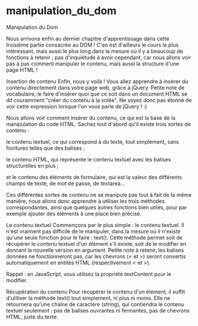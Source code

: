 # manipulation_du_dom
Manipulation du Dom 

Nous arrivons enfin au dernier chapitre d'apprentissage dans cette troisième partie consacrée au DOM ! C'en est d'ailleurs le cours le plus intéressant, mais aussi le plus long dans la mesure où il y a beaucoup de fonctions à retenir ; pas d'inquiétude à avoir cependant, car nous allons voir pas à pas comment manipuler le contenu, mais aussi la structure d'une page HTML !

Insertion de contenu
Enfin, nous y voilà ! Vous allez apprendre à insérer du contenu directement dans votre page web, grâce à jQuery. Petite note de vocabulaire, le faire d'insérer quoi que ce soit dans un document HTML se dit couramment "créer du contenu à la volée". Ne soyez donc pas étonné de voir cette expression lorsque l'on vous parle de jQuery ! :)

Nous allons voir comment insérer du contenu, ce qui est la base de la manipulation du code HTML. Sachez tout d'abord qu'il existe trois sortes de contenu :

le contenu textuel, ce qui correspond à du texte, tout simplement, sans fioritures telles que des balises ;

le contenu HTML, qui représente le contenu textuel avec les balises structurelles en plus ;

et le contenu des éléments de formulaire, qui est la valeur des différents champs de texte, de mot de passe, de textarea...

Ces différentes sortes de contenu ne se manipule pas tout à fait de la même manière, nous allons donc apprendre à utiliser les trois méthodes correspondantes, ainsi que quelques autres fonctions bien utiles, pour par exemple ajouter des éléments à une place bien précise.

Le contenu textuel
Commençons par le plus simple : le contenu textuel. Il n'est vraiment pas difficile de le manipuler, dans la mesure où il n'existe qu'une seule fonction pour le faire : text(). Cette méthode permet soit de récupérer le contenu textuel d'un élément s'il existe, soit de le modifier en donnant la nouvelle version en argument. Petite note à retenir, les balises données ne fonctionneront pas, car les chevrons (< et >) seront convertis automatiquement en entités HTML (respectivement &lt; et &gt;).

Rappel : en JavaScript, vous utilisez la propriété textContent pour le modifier.

Récupération du contenu
Pour récupérer le contenu d'un élément, il suffit d'utiliser la méthode text() tout simplement, ni plus ni moins. Elle ne retournera qu'une chaîne de caractère (string), qui contiendra le contenu textuel seulement : pas de balises ouvrantes ni fermantes, pas de chevrons HTML, juste du texte.

